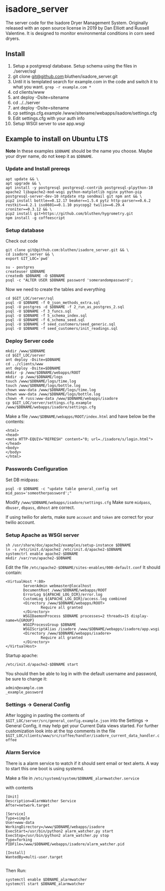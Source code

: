 # isadore_server
The server code for the Isadore Dryer Management System. Originally released with an open source license in 2019 by Dan Elliott and Russell Valentine. It is designed to monitor environmental conditions in corn seed dryers.

## Install

1. Setup a postgresql database. Setup schema using the files in ./server/sql
2. git clone git@github.com:bluthen/isadore_server.git
7. Until it is templated search for example.com in the code and switch it to what you want. `grep -r example.com *`
3. cd clients/www
4. ant deploy -Dsite=sitename
5. cd ../../server
6. ant deploy -Dsite=sitename
7. cp settings.cfg.example /www/sitename/webapps/isadore/settings.cfg
8. Edit settings.cfg with your auth info
9. Setup WSGI server to use app.wsgi


## Example to install on Ubuntu LTS

**Note** In these examples `$DBNAME` should be the name you choose. Maybe your dryer name, do not keep it as `$DBNAME`.


### Update and Install prereqs

```  
apt update && \
apt upgrade && \
apt install -y postgresql postgresql-contrib postgresql-plpython-10 apache2 libapache2-mod-wsgi python-matplotlib nginx python-pip postgresql-server-dev-10 ntpdate ntp sendmail git npm ant && \
pip2 install bottle==0.12.17 beaker==1.5.4 pytz http-parser==0.6.2 restkit==4.2.1 iso8601==0.1.10 psycopg2 twilio==6.29.4 croniter==0.3.12 && \
pip2 install git+https://github.com/bluthen/hygrometry.git
npm install -g coffeescript

```

### Setup database

Check out code
```
git clone git@github.com:bluthen/isadore_server.git && \
cd isadore_server && \
export GIT_LOC=`pwd`
```

```
su - postgres
createuser $DBNAME
createdb $DBNAME -O $DBNAME
psql -c "ALTER USER $DBNAME password 'somerandompassword';
```

Now we need to create the tables and everything

```
cd $GIT_LOC/server/sql
psql -U $DBNAME -f 0_json_methods_extra.sql
psql -U postgres -d $DBNAME -f 2_run_as_postgres_2.sql
psql -U $DBNAME -f 3_funcs.sql
psql -U $DBNAME -f 5_schema_index.sql
psql -U $DBNAME -f 6_schema_seed.sql
psql -U $DBNAME -f seed_customers/seed_generic.sql
psql -U $DBNAME -f seed_customers/init_readings.sql
```

### Deploy Server code
```
mkdir /www/$DBNAME
cd $GIT_LOC/server
ant deploy -Dsite=$DBNAME
cd ../clients/www
ant deploy -Dsite=$DBNAME
mkdir -p /www/$DBNAME/webapps/ROOT
mkdir -p /www/$DBNAME/logs
touch /www/$DBNAME/logs/time.log
touch /www/$DBNAME/logs/bottle.log
chown www-data /www/$DBNAME/logs/time.log
chown www-data /www/$DBNAME/logs/bottle.log
chown -R russ:www-data /www/$DBNAME/webapps/isadore
cp $GIT_LOC/server/settings.cfg.example /www/$DBNAME/webapps/isadore/settings.cfg
```

Make a file `/www/$DBNAME/webapps/ROOT/index.html` and have below be the contents:

```
<html>
<head>
<meta HTTP-EQUIV="REFRESH" content="0; url=./isadore/s/login.html">
</head>
<body>
</body>
</html>
```

### Passwords Configuration

Set DB midpass:
```
psql -U $DBNAME -c "update table general_config set mid_pass='someotherpassword';"
```
Modify `/www/$DBNAME/webapps/isadore/settings.cfg`
Make sure `midpass`, `dbuser`, `dbpass`, `dbhost` are correct.

If using twilio for alerts, make sure `account` and `token` are correct for your twilio account.


### Setup Apache as WSGI server

```
sh /usr/share/doc/apache2/examples/setup-instance $DBNAME
ln -s /etc/init.d/apache2 /etc/init.d/apache2-$DBNAME
systemctrl enable apache2-$DBNAME
mkdir /var/run/apache2-$DBNAME
```

Edit the file `/etc/apache2-$DBNAME/sites-enables/000-default.conf` It should contain:

```
<VirtualHost *:80>                                                                                          
        ServerAdmin webmaster@localhost
        DocumentRoot /www/$DBNAME/webapps/ROOT                                                
        ErrorLog ${APACHE_LOG_DIR}/error.log
        CustomLog ${APACHE_LOG_DIR}/access.log combined
        <Directory /www/$DBNAME/webapps/ROOT>
                Require all granted
        </Directory>
        WSGIDaemonProcess $DBNAME processes=2 threads=15 display-name=%{GROUP}
        WSGIProcessGroup $DBNAME    
        WSGIScriptAlias /isadore /www/$DBNAME/webapps/isadore/app.wsgi
        <Directory /www/$DBNAME/webapps/isadore>
                Require all granted
        </Directory>
</VirtualHost>
```

Startup apache:

```
/etc/init.d/apache2-$DBNAME start
```

You should then be able to log in with the default username and password, be sure to change it:
```
admin@example.com
_example_password
```


### Settings -> General Config

After logging in pasting the contents of `$GIT_LOC/server/src/general_config.example.json` into the Settings -> General Config, it may help get your Current Data views started. For further customization look into at the top comments in the file `$GIT_LOC/clients/www/src/coffee/handler/isadore_current_data_handler.coffee`


### Alarm Service

There is a alarm service to watch if it should sent email or text alerts. A way to start this one boot is using systemd.

Make a file in `/etc/systemd/system/$DBNAME_alarmwatcher.service`

with contents

```
[Unit]
Description=AlarmWatcher Service
After=network.target

[Service]
Type=simple
User=www-data
WorkingDirectory=/www/$DBNAME/webapps/isadore
ExecStart=/usr/bin/python2 alarm_watcher.py start
ExecStop=/usr/bin/python2 alarm_watcher.py stop 
Type=forking
PIDFile=/www/$DBNAME/webapps/isadore/alarm_watcher.pid

[Install]
WantedBy=multi-user.target
 
```

Then Run:
```
systemctl enable $DBNAME_alarmwatcher
systemctl start $DBNAME_alarmwatcher
```